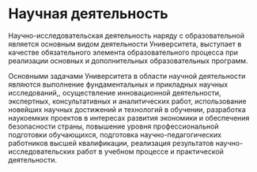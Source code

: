 # Научная деятельность

Научно-исследовательская деятельность наряду с образовательной является основным видом деятельности Университета, выступает в качестве обязательного элемента образовательного процесса при реализации основных и дополнительных образовательных программ.

Основными задачами Университета в области научной деятельности являются выполнение фундаментальных и прикладных научных исследований,, осуществление инновационной деятельности, экспертных, консультативных и аналитических работ, использование новейших научных достижений и технологий в обучении, разработка наукоемких проектов в интересах развития экономики и обеспечения безопасности страны, повышение уровня профессиональной подготовки обучающихся, подготовка научно-педагогических работников высшей квалификации, реализация результатов научно-исследовательских работ в учебном процессе и практической деятельности.
